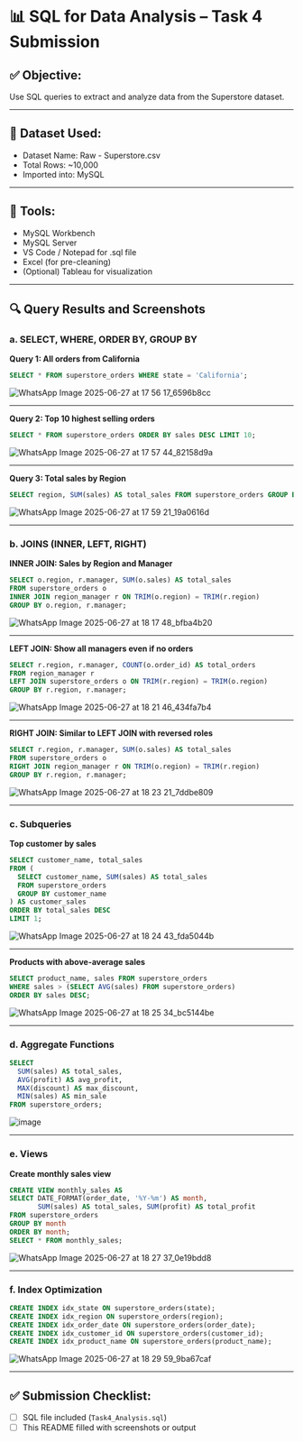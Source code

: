 # 📊 SQL for Data Analysis – Task 4 Submission

## ✅ Objective:
Use SQL queries to extract and analyze data from the Superstore dataset.

---

## 📁 Dataset Used:
- Dataset Name: Raw - Superstore.csv
- Total Rows: ~10,000
- Imported into: MySQL

---

## 🔧 Tools:
- MySQL Workbench
- MySQL Server
- VS Code / Notepad for .sql file
- Excel (for pre-cleaning)
- (Optional) Tableau for visualization

---

## 🔍 Query Results and Screenshots

### a. SELECT, WHERE, ORDER BY, GROUP BY

**Query 1: All orders from California**
```sql
SELECT * FROM superstore_orders WHERE state = 'California';
```
![WhatsApp Image 2025-06-27 at 17 56 17_6596b8cc](https://github.com/user-attachments/assets/94493305-0f59-4255-b096-8fea6b5aa258)


---

**Query 2: Top 10 highest selling orders**
```sql
SELECT * FROM superstore_orders ORDER BY sales DESC LIMIT 10;
```
![WhatsApp Image 2025-06-27 at 17 57 44_82158d9a](https://github.com/user-attachments/assets/d7602d68-4bd3-4b02-a35b-68726338a0b5)


---

**Query 3: Total sales by Region**
```sql
SELECT region, SUM(sales) AS total_sales FROM superstore_orders GROUP BY region ORDER BY total_sales DESC;
```
![WhatsApp Image 2025-06-27 at 17 59 21_19a0616d](https://github.com/user-attachments/assets/31117444-eb82-4975-9fbb-2a86b834b64f)


---

### b. JOINS (INNER, LEFT, RIGHT)

**INNER JOIN: Sales by Region and Manager**
```sql
SELECT o.region, r.manager, SUM(o.sales) AS total_sales
FROM superstore_orders o
INNER JOIN region_manager r ON TRIM(o.region) = TRIM(r.region)
GROUP BY o.region, r.manager;
```
![WhatsApp Image 2025-06-27 at 18 17 48_bfba4b20](https://github.com/user-attachments/assets/3c668c1b-3600-46db-9913-0785713b4ca6)


---

**LEFT JOIN: Show all managers even if no orders**
```sql
SELECT r.region, r.manager, COUNT(o.order_id) AS total_orders
FROM region_manager r
LEFT JOIN superstore_orders o ON TRIM(r.region) = TRIM(o.region)
GROUP BY r.region, r.manager;
```
![WhatsApp Image 2025-06-27 at 18 21 46_434fa7b4](https://github.com/user-attachments/assets/b5feaa95-c5a6-41cf-8837-7bf392a76623)


---

**RIGHT JOIN: Similar to LEFT JOIN with reversed roles**
```sql
SELECT r.region, r.manager, SUM(o.sales) AS total_sales
FROM superstore_orders o
RIGHT JOIN region_manager r ON TRIM(o.region) = TRIM(r.region)
GROUP BY r.region, r.manager;
```
![WhatsApp Image 2025-06-27 at 18 23 21_7ddbe809](https://github.com/user-attachments/assets/e20da5ee-4994-4317-9a86-96c9b1012c88)


---

### c. Subqueries

**Top customer by sales**
```sql
SELECT customer_name, total_sales
FROM (
  SELECT customer_name, SUM(sales) AS total_sales
  FROM superstore_orders
  GROUP BY customer_name
) AS customer_sales
ORDER BY total_sales DESC
LIMIT 1;
```
![WhatsApp Image 2025-06-27 at 18 24 43_fda5044b](https://github.com/user-attachments/assets/6c8f6743-adca-418b-a9a3-3351ce919a84)

---

**Products with above-average sales**
```sql
SELECT product_name, sales FROM superstore_orders
WHERE sales > (SELECT AVG(sales) FROM superstore_orders)
ORDER BY sales DESC;
```
![WhatsApp Image 2025-06-27 at 18 25 34_bc5144be](https://github.com/user-attachments/assets/44f03668-25ef-4010-a387-1863f2a0e229)

---

### d. Aggregate Functions

```sql
SELECT 
  SUM(sales) AS total_sales,
  AVG(profit) AS avg_profit,
  MAX(discount) AS max_discount,
  MIN(sales) AS min_sale
FROM superstore_orders;
```
![image](https://github.com/user-attachments/assets/b26d8b6a-4acb-402f-8671-be224cd5fa9c)



---

### e. Views

**Create monthly sales view**
```sql
CREATE VIEW monthly_sales AS
SELECT DATE_FORMAT(order_date, '%Y-%m') AS month,
       SUM(sales) AS total_sales, SUM(profit) AS total_profit
FROM superstore_orders
GROUP BY month
ORDER BY month;
SELECT * FROM monthly_sales;
```
![WhatsApp Image 2025-06-27 at 18 27 37_0e19bdd8](https://github.com/user-attachments/assets/69a9f0cc-82a7-4241-b2e9-25e429babdb4)


---

### f. Index Optimization

```sql
CREATE INDEX idx_state ON superstore_orders(state);
CREATE INDEX idx_region ON superstore_orders(region);
CREATE INDEX idx_order_date ON superstore_orders(order_date);
CREATE INDEX idx_customer_id ON superstore_orders(customer_id);
CREATE INDEX idx_product_name ON superstore_orders(product_name);
```
![WhatsApp Image 2025-06-27 at 18 29 59_9ba67caf](https://github.com/user-attachments/assets/2b01145d-2dbf-485c-a014-0e9a8076fcea)


---

## ✅ Submission Checklist:
- [ ] SQL file included (`Task4_Analysis.sql`)
- [ ] This README filled with screenshots or output
